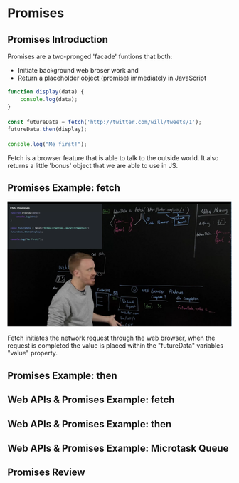 # Promises

## Promises Introduction

Promises are a two-pronged 'facade' funtions that both:

* Initiate background web broser work and
* Return a placeholder object (promise) immediately in JavaScript

```js
function display(data) {
    console.log(data);
}

const futureData = fetch('http://twitter.com/will/tweets/1');
futureData.then(display);

console.log("Me first!");
```

Fetch is a browser feature that is able to talk to the outside world. It also returns a little 'bonus' object that we are able to use in JS.

## Promises Example: fetch

![promises-example](/img/05-promises-fetch.png)

Fetch initiates the network request through the web browser, when the request is completed the value is placed within the "futureData" variables "value" property.

## Promises Example: then

## Web APIs & Promises Example: fetch

## Web APIs & Promises Example: then

## Web APIs & Promises Example: Microtask Queue

## Promises Review